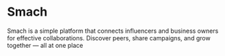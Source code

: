 # Smach
Smach is a simple platform that connects influencers and business owners for effective collaborations. Discover peers, share campaigns, and grow together — all at one place

